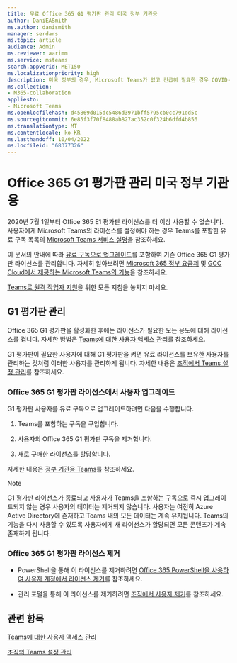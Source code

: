 ```yaml
---
title: 무료 Office 365 G1 평가판 관리 미국 정부 기관용
author: DaniEASmith
ms.author: danismith
manager: serdars
ms.topic: article
audience: Admin
ms.reviewer: aarimm
ms.service: msteams
search.appverid: MET150
ms.localizationpriority: high
description: 미국 정부의 경우, Microsoft Teams가 없고 긴급히 필요한 경우 COVID-19(코로나 바이러스) 발생에 대응하여 원격 또는 재택 근무(WFH)가 필요한 사용자를 위해 Office 365 E1 평가판을 배포하십시오.
ms.collection:
- M365-collaboration
appliesto:
- Microsoft Teams
ms.openlocfilehash: d45869d015dc5486d3971bff5795cb0cc791dd5c
ms.sourcegitcommit: 6e85f3f70f8488ab827ac352c0f324b6dfd4b856
ms.translationtype: MT
ms.contentlocale: ko-KR
ms.lasthandoff: 10/04/2022
ms.locfileid: "68377326"
---
```

# <a name="manage-the-office-365-g1-trial-for-us-government"></a>Office 365 G1 평가판 관리 미국 정부 기관용 

2020년 7월 1일부터 Office 365 E1 평가판 라이선스를 더 이상 사용할 수 없습니다. 사용자에게 Microsoft Teams의 라이선스를 설정해야 하는 경우 Teams를 포함한 유료 구독 목록의 [Microsoft Teams 서비스 설명](/office365/servicedescriptions/teams-service-description)을 참조하세요. 

이 문서의 안내에 따라 [유료 구독으로 업그레이드](#upgrade-users-from-the-office-365-g1-trial-license)를 포함하여 기존 Office 365 G1 평가판 라이선스를 관리합니다. 자세히 알아보려면 [Microsoft 365 정부 요금제](https://www.microsoft.com/microsoft-365/government/compare-office-365-government-plans) 및 [GCC Cloud에서 제공하는 Microsoft Teams의 기능](plan-for-government-gcc.md)을 참조하세요.

[Teams로 원격 작업자 지원](support-remote-work-with-teams.md)을 위한 모든 지침을 놓치지 마세요.

## <a name="manage-the-g1-trial"></a>G1 평가판 관리

Office 365 G1 평가판을 활성화한 후에는 라이선스가 필요한 모든 용도에 대해 라이선스를 켭니다. 자세한 방법은 [Teams에 대한 사용자 액세스 관리](user-access.md)를 참조하세요.

G1 평가판이 필요한 사용자에 대해 G1 평가판을 켜면 유료 라이선스를 보유한 사용자를 관리하는 것처럼 이러한 사용자를 관리하게 됩니다. 자세한 내용은 [조직에서 Teams 설정 관리](enable-features-office-365.md)를 참조하세요.

### <a name="upgrade-users-from-the-office-365-g1-trial-license"></a>Office 365 G1 평가판 라이선스에서 사용자 업그레이드

G1 평가판 사용자를 유료 구독으로 업그레이드하려면 다음을 수행합니다.

1.  Teams를 포함하는 구독을 구입합니다.

2.  사용자의 Office 365 G1 평가판 구독을 제거합니다.

3.  새로 구매한 라이선스를 할당합니다.

자세한 내용은 [정부 기관용 Teams](expand-teams-across-your-org/teams-for-government-landing-page.md)를 참조하세요.

> [!NOTE]
> G1 평가판 라이선스가 종료되고 사용자가 Teams을 포함하는 구독으로 즉시 업그레이드되지 않는 경우 사용자의 데이터는 제거되지 않습니다. 사용자는 여전히 Azure Active Directory에 존재하고 Teams 내의 모든 데이터는 계속 유지됩니다. Teams의 기능을 다시 사용할 수 있도록 사용자에게 새 라이선스가 할당되면 모든 콘텐츠가 계속 존재하게 됩니다.
> 
### <a name="remove-an-office-365-g1-trial-license"></a>Office 365 G1 평가판 라이선스 제거

  - PowerShell을 통해 이 라이선스를 제거하려면 [Office 365 PowerShell을 사용하여 사용자 계정에서 라이선스 제거](/office365/enterprise/powershell/remove-licenses-from-user-accounts-with-office-365-powershell)를 참조하세요.

  - 관리 포털을 통해 이 라이선스를 제거하려면 [조직에서 사용자 제거](/microsoft-365/admin/add-users/delete-a-user)를 참조하세요.

## <a name="related-topics"></a>관련 항목

[Teams에 대한 사용자 액세스 관리](user-access.md)

[조직의 Teams 설정 관리](enable-features-office-365.md)
